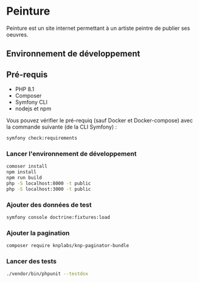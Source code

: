 # Peinture

Peinture est un site internet permettant à un artiste peintre de publier ses oeuvres.

## Environnement de développement

## Pré-requis

* PHP 8.1
* Composer
* Symfony CLI
* nodejs et npm

Vous pouvez vérifier le pré-requiq (sauf Docker et Docker-compose) avec la commande suivante (de la CLI Symfony) :

```bash
symfony check:requirements
```

### Lancer l'environnement de développement

```bash
comoser install
npm install
npm run build
php -S localhost:8000 -t public
php -S localhost:3000 -t public
```

### Ajouter des données de test

```bash
symfony console doctrine:fixtures:load
```

### Ajouter la pagination

```bash
composer require knplabs/knp-paginator-bundle
```

### Lancer des tests

```bash
./vendor/bin/phpunit --testdox
```
